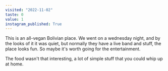 ```yaml
---
visited: "2022-11-02"
taste: 0
value: 1
instagram_published: True
---
```


This is an all-vegan Bolivian place. We went on a wednesday night, and by the looks of it it was quiet, but normally they have a live band and stuff, the place looks fun. So maybe it's worth going for the entertainment.

The food wasn't that interesting, a lot of simple stuff that you could whip up at home.
